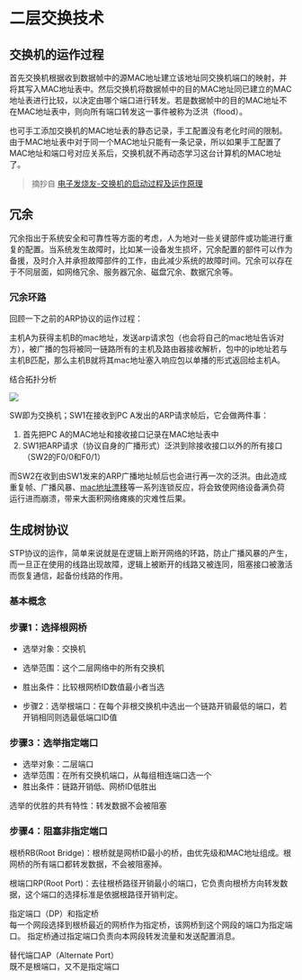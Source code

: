 # 二层交换技术

## 交换机的运作过程

首先交换机根据收到数据帧中的源MAC地址建立该地址同交换机端口的映射，并将其写入MAC地址表中。然后交换机将数据帧中的目的MAC地址同已建立的MAC地址表进行比较，以决定由哪个端口进行转发。若是数据帧中的目的MAC地址不在MAC地址表中，则向所有端口转发这一事件被称为泛洪（flood）。

也可手工添加交换机的MAC地址表的静态记录，手工配置没有老化时间的限制。由于MAC地址表中对于同一个MAC地址只能有一条记录，所以如果手工配置了MAC地址和端口号对应关系后，交换机就不再动态学习这台计算机的MAC地址了。

> 摘抄自 [电子发烧友-交换机的启动过程及运作原理](http://www.elecfans.com/instrument/579650_a.html)

## 冗余

冗余指出于系统安全和可靠性等方面的考虑，人为地对一些关键部件或功能进行重复的配置。当系统发生故障时，比如某一设备发生损坏，冗余配置的部件可以作为备援，及时介入并承担故障部件的工作，由此减少系统的故障时间。冗余可以存在于不同层面，如网络冗余、服务器冗余、磁盘冗余、数据冗余等。

### 冗余环路

回顾一下之前的ARP协议的运作过程：

主机A为获得主机B的mac地址，发送arp请求包（也会将自己的mac地址告诉对方），被广播的包将被同一链路所有的主机及路由器接收解析，包中的ip地址若与主机B匹配，那么主机B就将其mac地址塞入响应包以单播的形式返回给主机A。

结合拓扑分析

![](https://i.postimg.cc/B6zwTpNX/Snipaste-2019-10-30-18-43-42.png)

SW即为交换机；SW1在接收到PC A发出的ARP请求帧后，它会做两件事：

1. 首先把PC A的MAC地址和接收接口记录在MAC地址表中
2. SW1把ARP请求（协议自身的广播形式）泛洪到除接收接口以外的所有接口（SW2的F0/0和F0/1）

而SW2在收到由SW1发来的ARP广播地址帧后也会进行再一次的泛洪。由此造成重复帧、广播风暴、[mac地址漂移](https://forum.huawei.com/enterprise/zh/thread-312929.html)等一系列连锁反应，将会致使网络设备满负荷运行进而崩溃，带来大面积网络瘫痪的灾难性后果。

## 生成树协议

STP协议的运作，简单来说就是在逻辑上断开网络的环路，防止广播风暴的产生，而一旦正在使用的线路出现故障，逻辑上被断开的线路又被连同，阻塞接口被激活而恢复通信，起备份线路的作用。

### 基本概念


### 步骤1：选择根网桥

* 选举对象：交换机
* 选举范围：这个二层网络中的所有交换机
* 胜出条件：比较根网桥ID数值最小者当选

* 步骤2：选举根端口：在每个非根交换机中选出一个链路开销最低的端口，若开销相同则选最低端口ID值

### 步骤3：选举指定端口

* 选举对象：二层端口
* 选举范围：在所有交换机端口，从每组相连端口选一个
* 胜出条件：链路开销低、网桥ID低胜出

选举的优胜的共有特性：转发数据不会被阻塞

### 步骤4：阻塞非指定端口



根桥RB(Root Bridge)：根桥就是网桥ID最小的桥，由优先级和MAC地址组成。根网桥的所有端口都转发数据，不会被阻塞掉。

根端口RP(Root Port)：去往根桥路径开销最小的端口，它负责向根桥方向转发数据，这个端口的选择标准是依据根路径开销判定。

指定端口（DP）和指定桥  
每一个网段选择到根桥最近的网桥作为指定桥，该网桥到这个网段的端口为指定端口。
指定桥通过指定端口负责向本网段转发流量和发送配置消息。

替代端口AP（Alternate Port）  
既不是根端口，又不是指定端口
